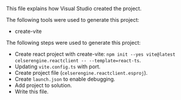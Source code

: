 This file explains how Visual Studio created the project.

The following tools were used to generate this project:
- create-vite

The following steps were used to generate this project:
- Create react project with create-vite: `npm init --yes vite@latest celserengine.reactclient -- --template=react-ts`.
- Updating `vite.config.ts` with port.
- Create project file (`celserengine.reactclient.esproj`).
- Create `launch.json` to enable debugging.
- Add project to solution.
- Write this file.
